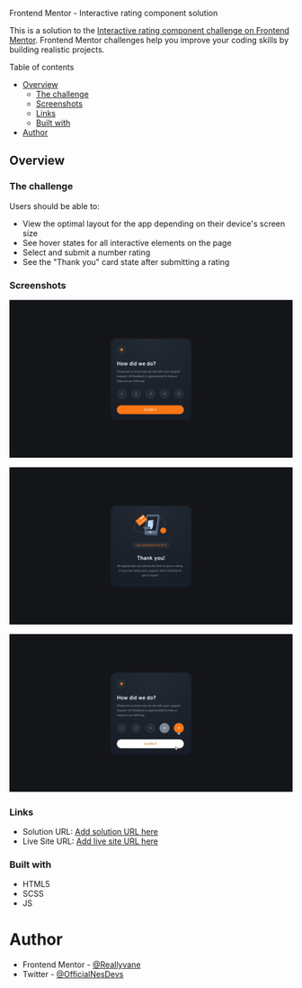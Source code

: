 Frontend Mentor - Interactive rating component solution

This is a solution to the [Interactive rating component challenge on Frontend Mentor](https://www.frontendmentor.io/challenges/interactive-rating-component-koxpeBUmI). Frontend Mentor challenges help you improve your coding skills by building realistic projects.

Table of contents

- [Overview](#overview)
  - [The challenge](#the-challenge)
  - [Screenshots](#screenshots)
  - [Links](#links)
  - [Built with](#built-with)
- [Author](#author)

## Overview

### The challenge

Users should be able to:

- View the optimal layout for the app depending on their device's screen size
- See hover states for all interactive elements on the page
- Select and submit a number rating
- See the "Thank you" card state after submitting a rating

### Screenshots

![Desktop rating design](./design/desktop-design.jpg)

![Desktop thank you design](./design/desktop-thank-you-state.jpg)

![Active states](./design/active-states.jpg)

### Links

- Solution URL: [Add solution URL here](https://your-solution-url.com)
- Live Site URL: [Add live site URL here](https://your-live-site-url.com)

### Built with

- HTML5
- SCSS
- JS

# Author

- Frontend Mentor - [@Reallyvane](https://www.frontendmentor.io/profile/Reallyvane)
- Twitter - [@OfficialNesDevs](https://twitter.com/OfficialNesDevs)

